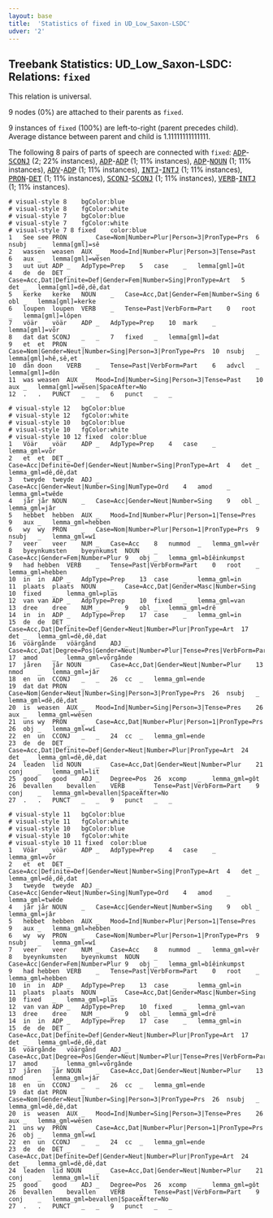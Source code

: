 ```yaml
---
layout: base
title:  'Statistics of fixed in UD_Low_Saxon-LSDC'
udver: '2'
---
```


## Treebank Statistics: UD_Low_Saxon-LSDC: Relations: `fixed`

This relation is universal.

9 nodes (0%) are attached to their parents as `fixed`.

9 instances of `fixed` (100%) are left-to-right (parent precedes child).
Average distance between parent and child is 1.11111111111111.

The following 8 pairs of parts of speech are connected with `fixed`: <tt><a href="nds_lsdc-pos-ADP.html">ADP</a></tt>-<tt><a href="nds_lsdc-pos-SCONJ.html">SCONJ</a></tt> (2; 22% instances), <tt><a href="nds_lsdc-pos-ADP.html">ADP</a></tt>-<tt><a href="nds_lsdc-pos-ADP.html">ADP</a></tt> (1; 11% instances), <tt><a href="nds_lsdc-pos-ADP.html">ADP</a></tt>-<tt><a href="nds_lsdc-pos-NOUN.html">NOUN</a></tt> (1; 11% instances), <tt><a href="nds_lsdc-pos-ADV.html">ADV</a></tt>-<tt><a href="nds_lsdc-pos-ADP.html">ADP</a></tt> (1; 11% instances), <tt><a href="nds_lsdc-pos-INTJ.html">INTJ</a></tt>-<tt><a href="nds_lsdc-pos-INTJ.html">INTJ</a></tt> (1; 11% instances), <tt><a href="nds_lsdc-pos-PRON.html">PRON</a></tt>-<tt><a href="nds_lsdc-pos-DET.html">DET</a></tt> (1; 11% instances), <tt><a href="nds_lsdc-pos-SCONJ.html">SCONJ</a></tt>-<tt><a href="nds_lsdc-pos-SCONJ.html">SCONJ</a></tt> (1; 11% instances), <tt><a href="nds_lsdc-pos-VERB.html">VERB</a></tt>-<tt><a href="nds_lsdc-pos-INTJ.html">INTJ</a></tt> (1; 11% instances).


~~~ conllu
# visual-style 8	bgColor:blue
# visual-style 8	fgColor:white
# visual-style 7	bgColor:blue
# visual-style 7	fgColor:white
# visual-style 7 8 fixed	color:blue
1	See	see	PRON	_	Case=Nom|Number=Plur|Person=3|PronType=Prs	6	nsubj	_	lemma[gml]=sê
2	wassen	weasen	AUX	_	Mood=Ind|Number=Plur|Person=3|Tense=Past	6	aux	_	lemma[gml]=wēsen
3	uut	uut	ADP	_	AdpType=Prep	5	case	_	lemma[gml]=ût
4	de	de	DET	_	Case=Acc,Dat|Definite=Def|Gender=Fem|Number=Sing|PronType=Art	5	det	_	lemma[gml]=dê,dê,dat
5	kerke	kerke	NOUN	_	Case=Acc,Dat|Gender=Fem|Number=Sing	6	obl	_	lemma[gml]=kerke
6	loupen	loupen	VERB	_	Tense=Past|VerbForm=Part	0	root	_	lemma[gml]=lôpen
7	vöär	vöär	ADP	_	AdpType=Prep	10	mark	_	lemma[gml]=vȫr
8	dat	dat	SCONJ	_	_	7	fixed	_	lemma[gml]=dat
9	et	et	PRON	_	Case=Nom|Gender=Neut|Number=Sing|Person=3|PronType=Prs	10	nsubj	_	lemma[gml]=hê,sê,et
10	dån	doon	VERB	_	Tense=Past|VerbForm=Part	6	advcl	_	lemma[gml]=dôn
11	was	weasen	AUX	_	Mood=Ind|Number=Sing|Person=3|Tense=Past	10	aux	_	lemma[gml]=wēsen|SpaceAfter=No
12	.	.	PUNCT	_	_	6	punct	_	_

~~~


~~~ conllu
# visual-style 12	bgColor:blue
# visual-style 12	fgColor:white
# visual-style 10	bgColor:blue
# visual-style 10	fgColor:white
# visual-style 10 12 fixed	color:blue
1	Vöär	vöär	ADP	_	AdpType=Prep	4	case	_	lemma_gml=vȫr
2	et	et	DET	_	Case=Acc|Definite=Def|Gender=Neut|Number=Sing|PronType=Art	4	det	_	lemma_gml=dê,dê,dat
3	tweyde	tweyde	ADJ	_	Case=Acc|Gender=Neut|Number=Sing|NumType=Ord	4	amod	_	lemma_gml=twêde
4	jår	jår	NOUN	_	Case=Acc|Gender=Neut|Number=Sing	9	obl	_	lemma_gml=jâr
5	hebbet	hebben	AUX	_	Mood=Ind|Number=Plur|Person=1|Tense=Pres	9	aux	_	lemma_gml=hebben
6	wy	wy	PRON	_	Case=Nom|Number=Plur|Person=1|PronType=Prs	9	nsubj	_	lemma_gml=wî
7	veer	veer	NUM	_	Case=Acc	8	nummod	_	lemma_gml=vêr
8	byeynkumsten	byeynkumst	NOUN	_	Case=Acc|Gender=Fem|Number=Plur	9	obj	_	lemma_gml=bîêinkumpst
9	had	hebben	VERB	_	Tense=Past|VerbForm=Part	0	root	_	lemma_gml=hebben
10	in	in	ADP	_	AdpType=Prep	13	case	_	lemma_gml=in
11	plaats	plaats	NOUN	_	Case=Acc,Dat|Gender=Masc|Number=Sing	10	fixed	_	lemma_gml=plas
12	van	van	ADP	_	AdpType=Prep	10	fixed	_	lemma_gml=van
13	dree	dree	NUM	_	_	9	obl	_	lemma_gml=drê
14	in	in	ADP	_	AdpType=Prep	17	case	_	lemma_gml=in
15	de	de	DET	_	Case=Acc,Dat|Definite=Def|Gender=Neut|Number=Plur|PronType=Art	17	det	_	lemma_gml=dê,dê,dat
16	vöärgånde	vöärgånd	ADJ	_	Case=Acc,Dat|Degree=Pos|Gender=Neut|Number=Plur|Tense=Pres|VerbForm=Part	17	amod	_	lemma_gml=vȫrgânde
17	jåren	jår	NOUN	_	Case=Acc,Dat|Gender=Neut|Number=Plur	13	nmod	_	lemma_gml=jâr
18	en	un	CCONJ	_	_	26	cc	_	lemma_gml=ende
19	dat	dat	PRON	_	Case=Nom|Gender=Neut|Number=Sing|Person=3|PronType=Prs	26	nsubj	_	lemma_gml=dê,dê,dat
20	is	weasen	AUX	_	Mood=Ind|Number=Sing|Person=3|Tense=Pres	26	aux	_	lemma_gml=wēsen
21	uns	wy	PRON	_	Case=Acc,Dat|Number=Plur|Person=1|PronType=Prs	26	obj	_	lemma_gml=wî
22	en	un	CCONJ	_	_	24	cc	_	lemma_gml=ende
23	de	de	DET	_	Case=Acc,Dat|Definite=Def|Gender=Neut|Number=Plur|PronType=Art	24	det	_	lemma_gml=dê,dê,dat
24	leaden	lid	NOUN	_	Case=Acc,Dat|Gender=Neut|Number=Plur	21	conj	_	lemma_gml=lit
25	good	good	ADJ	_	Degree=Pos	26	xcomp	_	lemma_gml=gôt
26	bevallen	bevallen	VERB	_	Tense=Past|VerbForm=Part	9	conj	_	lemma_gml=bevallen|SpaceAfter=No
27	.	.	PUNCT	_	_	9	punct	_	_

~~~


~~~ conllu
# visual-style 11	bgColor:blue
# visual-style 11	fgColor:white
# visual-style 10	bgColor:blue
# visual-style 10	fgColor:white
# visual-style 10 11 fixed	color:blue
1	Vöär	vöär	ADP	_	AdpType=Prep	4	case	_	lemma_gml=vȫr
2	et	et	DET	_	Case=Acc|Definite=Def|Gender=Neut|Number=Sing|PronType=Art	4	det	_	lemma_gml=dê,dê,dat
3	tweyde	tweyde	ADJ	_	Case=Acc|Gender=Neut|Number=Sing|NumType=Ord	4	amod	_	lemma_gml=twêde
4	jår	jår	NOUN	_	Case=Acc|Gender=Neut|Number=Sing	9	obl	_	lemma_gml=jâr
5	hebbet	hebben	AUX	_	Mood=Ind|Number=Plur|Person=1|Tense=Pres	9	aux	_	lemma_gml=hebben
6	wy	wy	PRON	_	Case=Nom|Number=Plur|Person=1|PronType=Prs	9	nsubj	_	lemma_gml=wî
7	veer	veer	NUM	_	Case=Acc	8	nummod	_	lemma_gml=vêr
8	byeynkumsten	byeynkumst	NOUN	_	Case=Acc|Gender=Fem|Number=Plur	9	obj	_	lemma_gml=bîêinkumpst
9	had	hebben	VERB	_	Tense=Past|VerbForm=Part	0	root	_	lemma_gml=hebben
10	in	in	ADP	_	AdpType=Prep	13	case	_	lemma_gml=in
11	plaats	plaats	NOUN	_	Case=Acc,Dat|Gender=Masc|Number=Sing	10	fixed	_	lemma_gml=plas
12	van	van	ADP	_	AdpType=Prep	10	fixed	_	lemma_gml=van
13	dree	dree	NUM	_	_	9	obl	_	lemma_gml=drê
14	in	in	ADP	_	AdpType=Prep	17	case	_	lemma_gml=in
15	de	de	DET	_	Case=Acc,Dat|Definite=Def|Gender=Neut|Number=Plur|PronType=Art	17	det	_	lemma_gml=dê,dê,dat
16	vöärgånde	vöärgånd	ADJ	_	Case=Acc,Dat|Degree=Pos|Gender=Neut|Number=Plur|Tense=Pres|VerbForm=Part	17	amod	_	lemma_gml=vȫrgânde
17	jåren	jår	NOUN	_	Case=Acc,Dat|Gender=Neut|Number=Plur	13	nmod	_	lemma_gml=jâr
18	en	un	CCONJ	_	_	26	cc	_	lemma_gml=ende
19	dat	dat	PRON	_	Case=Nom|Gender=Neut|Number=Sing|Person=3|PronType=Prs	26	nsubj	_	lemma_gml=dê,dê,dat
20	is	weasen	AUX	_	Mood=Ind|Number=Sing|Person=3|Tense=Pres	26	aux	_	lemma_gml=wēsen
21	uns	wy	PRON	_	Case=Acc,Dat|Number=Plur|Person=1|PronType=Prs	26	obj	_	lemma_gml=wî
22	en	un	CCONJ	_	_	24	cc	_	lemma_gml=ende
23	de	de	DET	_	Case=Acc,Dat|Definite=Def|Gender=Neut|Number=Plur|PronType=Art	24	det	_	lemma_gml=dê,dê,dat
24	leaden	lid	NOUN	_	Case=Acc,Dat|Gender=Neut|Number=Plur	21	conj	_	lemma_gml=lit
25	good	good	ADJ	_	Degree=Pos	26	xcomp	_	lemma_gml=gôt
26	bevallen	bevallen	VERB	_	Tense=Past|VerbForm=Part	9	conj	_	lemma_gml=bevallen|SpaceAfter=No
27	.	.	PUNCT	_	_	9	punct	_	_

~~~


